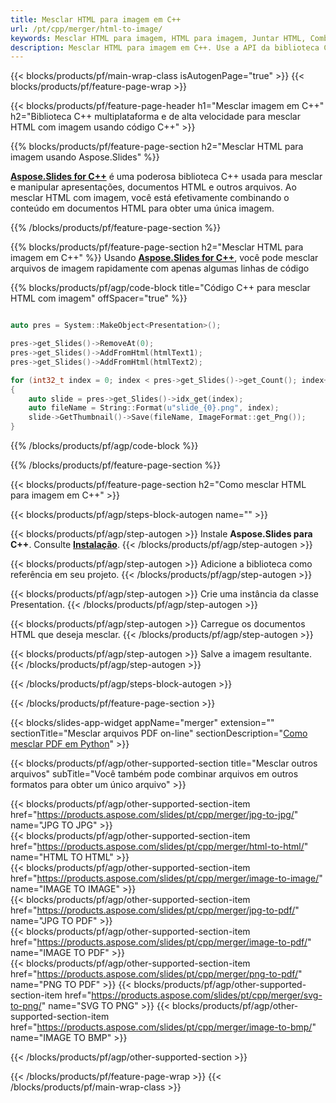 ```yaml
---
title: Mesclar HTML para imagem em C++
url: /pt/cpp/merger/html-to-image/
keywords: Mesclar HTML para imagem, HTML para imagem, Juntar HTML, Combinar HTML, Imagem, API C++, Biblioteca C++
description: Mesclar HTML para imagem em C++. Use a API da biblioteca C++ para combinar HTML com imagem
---
```


{{< blocks/products/pf/main-wrap-class isAutogenPage="true" >}}
{{< blocks/products/pf/feature-page-wrap >}}

{{< blocks/products/pf/feature-page-header h1="Mesclar imagem em C++" h2="Biblioteca C++ multiplataforma e de alta velocidade para mesclar HTML com imagem usando código C++" >}}

{{% blocks/products/pf/feature-page-section h2="Mesclar HTML para imagem usando Aspose.Slides" %}}

[**Aspose.Slides for C++**](https://products.aspose.com/slides/pt/cpp/) é uma poderosa biblioteca C++ usada para mesclar e manipular apresentações, documentos HTML e outros arquivos. Ao mesclar HTML com imagem, você está efetivamente combinando o conteúdo em documentos HTML para obter uma única imagem. 

{{% /blocks/products/pf/feature-page-section %}}




{{% blocks/products/pf/feature-page-section  h2="Mesclar HTML para imagem em C++" %}}
Usando [**Aspose.Slides for C++**](https://products.aspose.com/slides/pt/cpp/), você pode mesclar arquivos de imagem rapidamente com apenas algumas linhas de código

{{% blocks/products/pf/agp/code-block title="Código C++ para mesclar HTML com imagem" offSpacer="true" %}}
```cpp

auto pres = System::MakeObject<Presentation>();

pres->get_Slides()->RemoveAt(0);
pres->get_Slides()->AddFromHtml(htmlText1);
pres->get_Slides()->AddFromHtml(htmlText2);

for (int32_t index = 0; index < pres->get_Slides()->get_Count(); index++)
{
    auto slide = pres->get_Slides()->idx_get(index);
    auto fileName = String::Format(u"slide_{0}.png", index);
    slide->GetThumbnail()->Save(fileName, ImageFormat::get_Png());
}
```
{{% /blocks/products/pf/agp/code-block %}}

{{% /blocks/products/pf/feature-page-section %}}




{{< blocks/products/pf/feature-page-section  h2="Como mesclar HTML para imagem em C++" >}}


{{< blocks/products/pf/agp/steps-block-autogen name="" >}}


{{< blocks/products/pf/agp/step-autogen >}}
Instale **Aspose.Slides para C++**. Consulte [**Instalação**](https://docs.aspose.com/slides/cpp/installation/).
{{< /blocks/products/pf/agp/step-autogen >}}

{{< blocks/products/pf/agp/step-autogen >}}
Adicione a biblioteca como referência em seu projeto.
{{< /blocks/products/pf/agp/step-autogen >}}

{{< blocks/products/pf/agp/step-autogen >}}
Crie uma instância da classe Presentation.
{{< /blocks/products/pf/agp/step-autogen >}}

{{< blocks/products/pf/agp/step-autogen >}}
Carregue os documentos HTML que deseja mesclar.
{{< /blocks/products/pf/agp/step-autogen >}}

{{< blocks/products/pf/agp/step-autogen >}}
Salve a imagem resultante.
{{< /blocks/products/pf/agp/step-autogen >}}


{{< /blocks/products/pf/agp/steps-block-autogen >}}


{{< /blocks/products/pf/feature-page-section >}}




{{< blocks/slides-app-widget  appName="merger" extension="" sectionTitle="Mesclar arquivos PDF on-line" sectionDescription="[Como mesclar PDF em Python](https://products.aspose.com/slides/pt/python-net/merge/pdf/)" >}}

{{< blocks/products/pf/agp/other-supported-section title="Mesclar outros arquivos" subTitle="Você também pode combinar arquivos em outros formatos para obter um único arquivo" >}}

{{< blocks/products/pf/agp/other-supported-section-item href="https://products.aspose.com/slides/pt/cpp/merger/jpg-to-jpg/" name="JPG TO JPG" >}}    
{{< blocks/products/pf/agp/other-supported-section-item href="https://products.aspose.com/slides/pt/cpp/merger/html-to-html/" name="HTML TO HTML" >}}  
{{< blocks/products/pf/agp/other-supported-section-item href="https://products.aspose.com/slides/pt/cpp/merger/image-to-image/" name="IMAGE TO IMAGE" >}}  
{{< blocks/products/pf/agp/other-supported-section-item href="https://products.aspose.com/slides/pt/cpp/merger/jpg-to-pdf/" name="JPG TO PDF" >}}  
{{< blocks/products/pf/agp/other-supported-section-item href="https://products.aspose.com/slides/pt/cpp/merger/image-to-pdf/" name="IMAGE TO PDF" >}}  
{{< blocks/products/pf/agp/other-supported-section-item href="https://products.aspose.com/slides/pt/cpp/merger/png-to-pdf/" name="PNG TO PDF" >}}
{{< blocks/products/pf/agp/other-supported-section-item href="https://products.aspose.com/slides/pt/cpp/merger/svg-to-png/" name="SVG TO PNG" >}} 
{{< blocks/products/pf/agp/other-supported-section-item href="https://products.aspose.com/slides/pt/cpp/merger/image-to-bmp/" name="IMAGE TO BMP" >}} 
    
  


{{< /blocks/products/pf/agp/other-supported-section >}}

{{< /blocks/products/pf/feature-page-wrap >}}
{{< /blocks/products/pf/main-wrap-class >}}